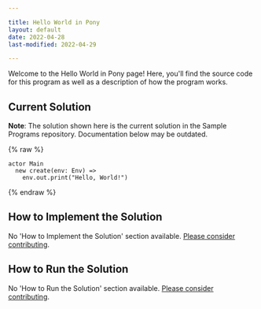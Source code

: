 ```yaml
---

title: Hello World in Pony
layout: default
date: 2022-04-28
last-modified: 2022-04-29

---
```


Welcome to the Hello World in Pony page! Here, you'll find the source code for this program as well as a description of how the program works.

## Current Solution

**Note**: The solution shown here is the current solution in the Sample Programs repository. Documentation below may be outdated.

{% raw %}

```Pony
actor Main
  new create(env: Env) =>
    env.out.print("Hello, World!")
```

{% endraw %}

## How to Implement the Solution

No 'How to Implement the Solution' section available. [Please consider contributing](https://github.com/TheRenegadeCoder/sample-programs-website).

## How to Run the Solution

No 'How to Run the Solution' section available. [Please consider contributing](https://github.com/TheRenegadeCoder/sample-programs-website).